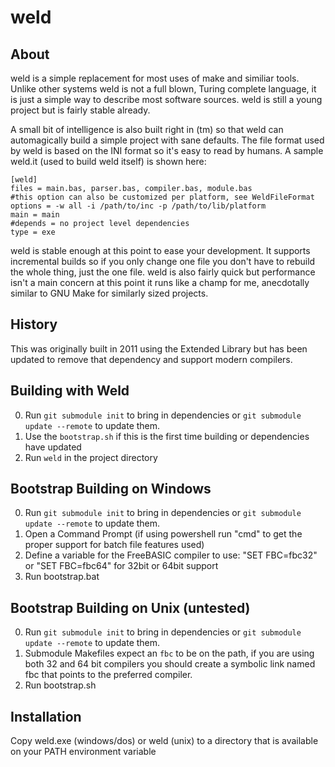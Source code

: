 # weld

## About
weld is a simple replacement for most uses of make and similiar tools. Unlike other systems weld is not a full blown, Turing complete language, it is just a simple way to describe most software sources. weld is still a young project but is fairly stable already.

A small bit of intelligence is also built right in (tm) so that weld can automagically build a simple project with sane defaults. The file format used by weld is based on the INI format so it's easy to read by humans. A sample weld.it (used to build weld itself) is shown here:

```
[weld]
files = main.bas, parser.bas, compiler.bas, module.bas
#this option can also be customized per platform, see WeldFileFormat
options = -w all -i /path/to/inc -p /path/to/lib/platform
main = main
#depends = no project level dependencies
type = exe
```

weld is stable enough at this point to ease your development. It supports incremental builds so if you only change one file you don't have to rebuild the whole thing, just the one file. weld is also fairly quick but performance isn't a main concern at this point it runs like a champ for me, anecdotally similar to GNU Make for similarly sized projects. 

## History
This was originally built in 2011 using the Extended Library but has been updated to remove that dependency and support modern compilers.

## Building with Weld
0. Run `git submodule init` to bring in dependencies or `git submodule update --remote` to update them.
1. Use the `bootstrap.sh` if this is the first time building or dependencies have updated
2. Run `weld` in the project directory

## Bootstrap Building on Windows
0. Run `git submodule init` to bring in dependencies or `git submodule update --remote` to update them.
1. Open a Command Prompt (if using powershell run "cmd" to get the proper support for batch file features used)
2. Define a variable for the FreeBASIC compiler to use: "SET FBC=fbc32" or "SET FBC=fbc64" for 32bit or 64bit support
3. Run bootstrap.bat

## Bootstrap Building on Unix (untested)
0. Run `git submodule init` to bring in dependencies or `git submodule update --remote` to update them.
1. Submodule Makefiles expect an `fbc` to be on the path, if you are using both 32 and 64 bit compilers you should create a symbolic link named fbc that points to the preferred compiler.
3. Run bootstrap.sh

## Installation
Copy weld.exe (windows/dos) or weld (unix) to a directory that is available on your PATH environment variable
